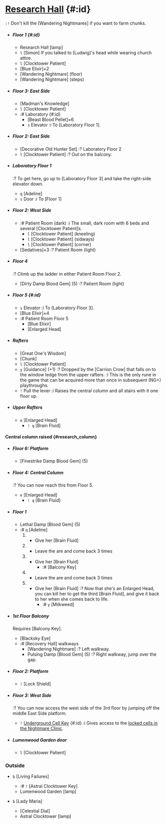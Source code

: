 # [Research Hall](@) {#:id}

`:!` Don't kill the [Wandering Nightmares] if you want to farm chunks.

+ ##### Floor 1 {#:id}
  - Research Hall [lamp]
  - `l` [Simon]
    If you talked to [Ludwig]'s head while wearing church attire.
  - `l` [Clocktower Patient]
  - [Blue Elixir]×2
  - [Wandering Nightmare] (floor)
  - [Wandering Nightmare] (steps)
  
+ ##### Floor 3: East Side
  - [Madman's Knowledge]
  - `l` [Clocktower Patient]
  
  + :# Laboratory {#:id}
    - [Beast Blood Pellet]×6
    - `s` Elevator
      :i To [Laboratory Floor 1].
  
+ ##### Floor 2: East Side
  - [Decorative Old Hunter Set]
    :? Laboratory Floor 2
  - `l` [Clocktower Patient]
    :? Out on the balcony.
 
+ ##### Laboratory Floor 1
  :? To get here, go up to [Laboratory Floor 3] and take the right-side elevator down.
  - `q` [Adeline]
  - `s` Door
    :i To [Floor 1]

+ ##### Floor 2: West Side
  - :# Patient Room (dark)
    :i The small, dark room with 6 beds and several [Clocktower Patient]s.
    - `l` [Clocktower Patient] (kneeling)
    - `l` [Clocktower Patient] (sidways)
    - `l` [Clocktower Patient] (corner)
  - [Sedatives]×3
    :? Patient Room (light)

+ ##### Floor 4
  :? Climb up the ladder in either Patient Room Floor 2.
  - [Dirty Damp Blood Gem] (5)
    :? Patient Room (light)

+ ##### Floor 5 {#:id}
  - `s` Elevator
    :i To [Laboratory Floor 3].
  - [Blue Elixir]×4
  + :# Patient Room Floor 5
    - [Blue Elixir]
    - [Enlarged Head]
    
+ ##### Rafters
  - [Great One's Wisdom]
  - [Chunk]
  - `l` [Clocktower Patient]
  - `y` [Guidance] (+1)
    :? Dropped by the [Carrion Crow] that falls on to the window ledge from the upper rafters.
    :i This is the only rune in the game that can be acquired more than once in subsequent (NG+) playthroughs.
  - `!` Pull the lever
    :i Raises the central column and all stairs with it one floor up.
  
+ ##### Upper Rafters
  - `e` [Enlarged Head]
    - `! q` [Brain Fluid]


#### Central column raised {#research_column}

  + ##### Floor 6: Platform
    - [Finestrike Damp Blood Gem] (5)
    
  + ##### Floor 4: Central Column
    :? You can now reach this from Floor 5.
    - `e` [Enlarged Head]
      - `! q` [Brain Fluid]

  + ##### Floor 1
    - Lethal Damp [Blood Gem] (5)
    - :# `q` [Adeline]
      1. - Give her [Brain Fluid]
      2. - Leave the are and come back 3 times
      3. - Give her [Brain Fluid]
           - :# [Balcony Key]
      4. - Leave the are and come back 3 times
      5. - Give her [Brain Fluid]
           :? Now that she's an Enlarged Head, you can kill her to get the third [Brain Fluid], and give it back to her when she comes back to life.
           - :# `y` [Milkweed]
           
  + ##### 1st Floor Balcony
    Requires [Balcony Key].
    - [Blacksky Eye]
    + :# [Recovery Hall] walkways
      - [Wandering Nightmare]
        :? Left walkway.
      - Pulsing Damp [Blood Gem] (5)
        :? Right walkway, jump over the gap.
  
  + ##### Floor 2: Platform
    - `!` [Lock Shield]

  + ##### Floor 3: West Side
    :? You can now access the west side of the 3rd floor by jumping off the middle East Side platform.
    - `!` [Underground Cell Key](@) {#:id}
      :i Gives access to the [locked cells in the Nightmare Clinic](unlocked_cells).
    
  + ##### Lumenwood Garden door
    - `l` [Clocktower Patient]
    
### Outside

  - `b` [Living Failures]
    - :# `!` [Astral Clocktower Key]
    - Lumenwood Garden [lamp]
    
  - `b` [Lady Maria]
    - [Celestial Dial]
    - Astral Clocktower [lamp]